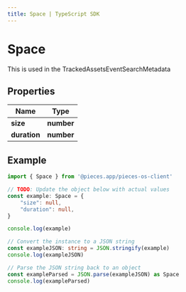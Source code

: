 ```yaml
---
title: Space | TypeScript SDK
---
```



# Space

This is used in the TrackedAssetsEventSearchMetadata

## Properties

Name | Type
------------ | -------------
**size** | **number**
**duration** | **number**

## Example

```typescript
import { Space } from '@pieces.app/pieces-os-client'

// TODO: Update the object below with actual values
const example: Space = {
    "size": null,
    "duration": null,
}

console.log(example)

// Convert the instance to a JSON string
const exampleJSON: string = JSON.stringify(example)
console.log(exampleJSON)

// Parse the JSON string back to an object
const exampleParsed = JSON.parse(exampleJSON) as Space
console.log(exampleParsed)
```


